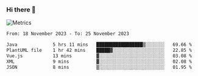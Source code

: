 ### Hi there 👋

![Metrics](https://github.com/radoapx/radoapx/blob/main/github-metrics.svg)

<!--START_SECTION:waka-->

```txt
From: 18 November 2023 - To: 25 November 2023

Java             5 hrs 11 mins   █████████████████▒░░░░░░░   69.66 %
PlantUML file    1 hr 42 mins    █████▓░░░░░░░░░░░░░░░░░░░   22.85 %
Vue.js           13 mins         ▓░░░░░░░░░░░░░░░░░░░░░░░░   03.08 %
XML              9 mins          ▓░░░░░░░░░░░░░░░░░░░░░░░░   02.08 %
JSON             8 mins          ▒░░░░░░░░░░░░░░░░░░░░░░░░   01.95 %
```

<!--END_SECTION:waka-->

<!--
**radoapx/radoapx** is a ✨ _special_ ✨ repository because its `README.md` (this file) appears on your GitHub profile.

Here are some ideas to get you started:

- 🔭 I’m currently working on ...
- 🌱 I’m currently learning ...
- 👯 I’m looking to collaborate on ...
- 🤔 I’m looking for help with ...
- 💬 Ask me about ...
- 📫 How to reach me: ...
- 😄 Pronouns: ...
- ⚡ Fun fact: ...
-->
